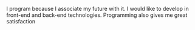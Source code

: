 I program because I associate my future with it. I would like to develop in front-end and back-end technologies. Programming also gives me great satisfaction
